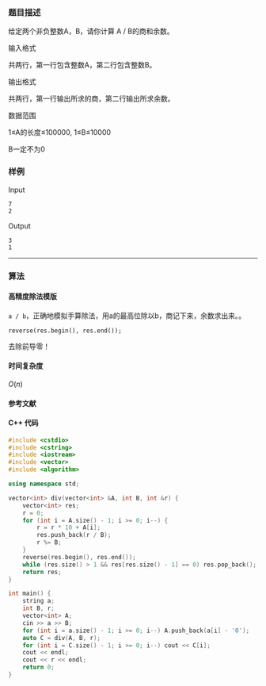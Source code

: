### 题目描述

给定两个非负整数A，B，请你计算 A / B的商和余数。

输入格式

共两行，第一行包含整数A，第二行包含整数B。

输出格式

共两行，第一行输出所求的商，第二行输出所求余数。

数据范围

1≤A的长度≤100000,
1≤B≤10000

B一定不为0

### 样例

Input

```
7
2
```

Output

```
3
1
```

----------

### 算法
#### 高精度除法模版

`a / b`，正确地模拟手算除法，用a的最高位除以b，商记下来，余数求出来。。

`reverse(res.begin(), res.end());`

去除前导零！

#### 时间复杂度

$O(n)$

#### 参考文献

#### C++ 代码

``` cpp
#include <cstdio>
#include <cstring>
#include <iostream>
#include <vector>
#include <algorithm>

using namespace std;

vector<int> div(vector<int> &A, int B, int &r) {
    vector<int> res;
    r = 0;
    for (int i = A.size() - 1; i >= 0; i--) {
        r = r * 10 + A[i];
        res.push_back(r / B);
        r %= B;
    }
    reverse(res.begin(), res.end());
    while (res.size() > 1 && res[res.size() - 1] == 0) res.pop_back();
    return res;
}

int main() {
    string a;
    int B, r;
    vector<int> A;
    cin >> a >> B;
    for (int i = a.size() - 1; i >= 0; i--) A.push_back(a[i] - '0');
    auto C = div(A, B, r);
    for (int i = C.size() - 1; i >= 0; i--) cout << C[i];
    cout << endl;
    cout << r << endl;
    return 0;
}
```

